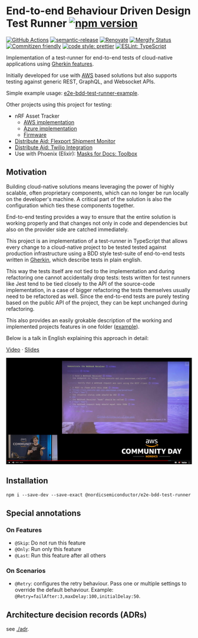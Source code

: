 # End-to-end Behaviour Driven Design Test Runner [![npm version](https://img.shields.io/npm/v/@nordicsemiconductor/e2e-bdd-test-runner.svg)](https://www.npmjs.com/package/@nordicsemiconductor/e2e-bdd-test-runner)

[![GitHub Actions](https://github.com/NordicSemiconductor/cloud-e2e-bdd-test-runner-js/workflows/Test%20and%20Release/badge.svg)](https://github.com/NordicSemiconductor/cloud-e2e-bdd-test-runner-js/actions)
[![semantic-release](https://img.shields.io/badge/%20%20%F0%9F%93%A6%F0%9F%9A%80-semantic--release-e10079.svg)](https://github.com/semantic-release/semantic-release)
[![Renovate](https://img.shields.io/badge/renovate-enabled-brightgreen.svg)](https://renovatebot.com)
[![Mergify Status](https://img.shields.io/endpoint.svg?url=https://gh.mergify.io/badges/NordicSemiconductor/cloud-e2e-bdd-test-runner-js)](https://mergify.io)
[![Commitizen friendly](https://img.shields.io/badge/commitizen-friendly-brightgreen.svg)](http://commitizen.github.io/cz-cli/)
[![code style: prettier](https://img.shields.io/badge/code_style-prettier-ff69b4.svg)](https://github.com/prettier/prettier/)
[![ESLint: TypeScript](https://img.shields.io/badge/ESLint-TypeScript-blue.svg)](https://github.com/typescript-eslint/typescript-eslint)

Implementation of a test-runner for end-to-end tests of cloud-native
applications using [Gherkin features](https://docs.cucumber.io/gherkin/).

Initially developed for use with [AWS](https://aws.amazon.com/) based solutions
but also supports testing against generic REST, GraphQL, and Websocket APIs.

Simple example usage:
[e2e-bdd-test-runner-example](https://github.com/NordicSemiconductor/cloud-e2e-bdd-test-runner-example-js).

Other projects using this project for testing:

- nRF Asset Tracker
  - [AWS implementation](https://github.com/NordicSemiconductor/asset-tracker-cloud-aws-js)
  - [Azure implementation](https://github.com/NordicSemiconductor/asset-tracker-cloud-azure-js)
  - [Firmware](https://github.com/NordicSemiconductor/asset-tracker-cloud-firmware-aws)
- [Distribute Aid: Flexport Shipment Monitor](https://github.com/distributeaid/flexport-shipment-monitor)
- [Distribute Aid: Twilio Integration](https://github.com/distributeaid/twilio-integration)
- Use with Phoenix (Elixir):
  [Masks for Docs: Toolbox](https://gitlab.com/masksfordocs/toolbox/-/commit/f98f05e2be3dadc23f6a4e6936a17b5ec293801d)

## Motivation

Building cloud-native solutions means leveraging the power of highly scalable,
often proprietary components, which can no longer be run locally on the
developer's machine. A critical part of the solution is also the configuration
which ties these components together.

End-to-end testing provides a way to ensure that the entire solution is working
properly and that changes not only in code and dependencies but also on the
provider side are catched immediately.

This project is an implementation of a test-runner in TypeScript that allows
every change to a cloud-native project to be tested tested against production
infrastructure using a BDD style test-suite of end-to-end tests written in
[Gherkin](https://cucumber.io/docs/gherkin/), which describe tests in plain
english.

This way the tests itself are not tied to the implementation and during
refactoring one cannot accidentally drop tests: tests written for test runners
like Jest tend to be tied closely to the API of the source-code implementation,
in a case of bigger refactoring the tests themselves usually need to be
refactored as well. Since the end-to-end tests are purely testing based on the
public API of the project, they can be kept unchanged during refactoring.

This also provides an easily grokable description of the working and implemented
projects features in one folder
([example](https://github.com/NordicSemiconductor/asset-tracker-cloud-aws-js/tree/saga/features)).

Below is a talk in English explaining this approach in detail:

[Video](https://youtu.be/yt7oJ-To4kI) ·
[Slides](https://coderbyheart.com/it-does-not-run-on-my-machine/)

[![Video](./video.jpg)](https://youtu.be/yt7oJ-To4kI)

## Installation

    npm i --save-dev --save-exact @nordicsemiconductor/e2e-bdd-test-runner

## Special annotations

### On Features

- `@Skip`: Do not run this feature
- `@Only`: Run only this feature
- `@Last`: Run this feature after all others

### On Scenarios

- `@Retry`: configures the retry behaviour. Pass one or multiple settings to
  override the default behaviour. Example:
  `@Retry=failAfter:3,maxDelay:100,initialDelay:50`.

## Architecture decision records (ADRs)

see [./adr](./adr).
